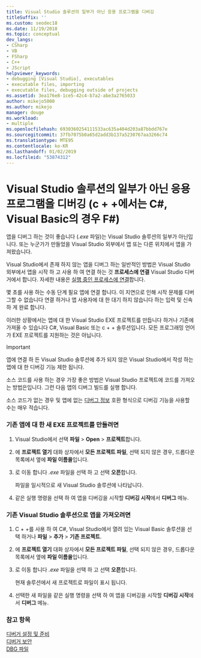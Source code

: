 ```yaml
---
title: Visual Studio 솔루션의 일부가 아닌 응용 프로그램을 디버깅
titleSuffix: ''
ms.custom: seodec18
ms.date: 11/19/2018
ms.topic: conceptual
dev_langs:
- CSharp
- VB
- FSharp
- C++
- JScript
helpviewer_keywords:
- debugging [Visual Studio], executables
- executable files, importing
- executable files, debugging outside of projects
ms.assetid: 3ea176e8-1ce5-42c4-b7a2-abe3a2765033
author: mikejo5000
ms.author: mikejo
manager: douge
ms.workload:
- multiple
ms.openlocfilehash: 6930360254111533ac635a404d203a87bbdd767e
ms.sourcegitcommit: 37fb7075b0a65d2add3b137a5230767aa3266c74
ms.translationtype: MTE95
ms.contentlocale: ko-KR
ms.lasthandoff: 01/02/2019
ms.locfileid: "53874312"
---
```

# <a name="debug-an-app-that-isnt-part-of-a-visual-studio-solution-c-c-visual-basic-f"></a>Visual Studio 솔루션의 일부가 아닌 응용 프로그램을 디버깅 (c + +에서는 C#, Visual Basic의 경우 F#)

앱을 디버그 하는 것이 좋습니다 (*.exe* 파일)는 Visual Studio 솔루션의 일부가 아닌입니다. 또는 누군가가 만들었을 Visual Studio 외부에서 앱 또는 다른 위치에서 앱을 가져왔습니다. 

Visual Studio에서 존재 하지 않는 앱을 디버그 하는 일반적인 방법은 Visual Studio 외부에서 앱을 시작 하 고 사용 하 여 연결 하는 것 **프로세스에 연결** Visual Studio 디버거에서 합니다. 자세한 내용은 [실행 중인 프로세스에 연결](../debugger/attach-to-running-processes-with-the-visual-studio-debugger.md)합니다.  
  
몇 초를 사용 하는 수동 단계 필요 앱에 연결 합니다. 이 지연으로 인해 시작 문제를 디버그할 수 없습니다 연결 하거나 앱 사용자에 대 한 대기 하지 않습니다 하는 입력 및 신속 하 게 완료 합니다. 

이러한 상황에서는 앱에 대 한 Visual Studio EXE 프로젝트를 만듭니다 하거나 기존에 가져올 수 있습니다 C#, Visual Basic 또는 c + + 솔루션입니다. 모든 프로그래밍 언어가 EXE 프로젝트를 지원하는 것은 아닙니다. 

>[!IMPORTANT]
>앱에 연결 하 든 Visual Studio 솔루션에 추가 되지 않은 Visual Studio에서 작성 하는 앱에 대 한 디버깅 기능 제한 됩니다. 
>
>소스 코드를 사용 하는 경우 가장 좋은 방법은 Visual Studio 프로젝트에 코드를 가져오는 방법은입니다. 그런 다음 앱의 디버그 빌드를 실행 합니다.
>
>소스 코드가 없는 경우 및 앱에 없는 [디버그 정보](../debugger/how-to-set-debug-and-release-configurations.md) 호환 형식으로 디버깅 기능을 사용할 수는 매우 적습니다. 

### <a name="to-create-a-new-exe-project-for-an-existing-app"></a>기존 앱에 대 한 새 EXE 프로젝트를 만들려면  
   
1. Visual Studio에서 선택 **파일** > **Open** > **프로젝트**합니다.  
   
1. 에 **프로젝트 열기** 대화 상자에서 **모든 프로젝트 파일**, 선택 되지 않은 경우, 드롭다운 목록에서 옆에 **파일 이름을**입니다.  
   
1. 로 이동 합니다 *.exe* 파일을 선택 하 고 선택 **오픈**합니다.  
   
   파일을 일시적으로 새 Visual Studio 솔루션에 나타납니다.

1. 같은 실행 명령을 선택 하 여 앱을 디버깅을 시작할 **디버깅 시작**에서 **디버그** 메뉴.    
  
### <a name="to-import-an-app-into-an-existing-visual-studio-solution"></a>기존 Visual Studio 솔루션으로 앱을 가져오려면  
  
1.  C + +를 사용 하 여 C#, Visual Studio에서 열려 있는 Visual Basic 솔루션을 선택 하거나 **파일** > **추가** > **기존 프로젝트**.  
  
1. 에 **프로젝트 열기** 대화 상자에서 **모든 프로젝트 파일**, 선택 되지 않은 경우, 드롭다운 목록에서 옆에 **파일 이름을**입니다.  
   
1. 로 이동 합니다 *.exe* 파일을 선택 하 고 선택 **오픈**합니다.  
   
   현재 솔루션에서 새 프로젝트로 파일이 표시 됩니다.  
   
1. 선택한 새 파일을 같은 실행 명령을 선택 하 여 앱을 디버깅을 시작할 **디버깅 시작**에서 **디버그** 메뉴.    
  
### <a name="see-also"></a>참고 항목  
 [디버거 설정 및 준비](../debugger/debugger-settings-and-preparation.md)   
 [디버거 보안](../debugger/debugger-security.md)   
 [DBG 파일](/previous-versions/visualstudio/visual-studio-2010/da528y14(v=vs.100))